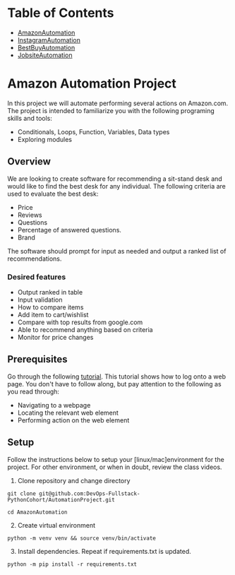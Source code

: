 # Table of Contents
* [AmazonAutomation](https://github.com/devops-terraform-aws/python-automation/tree/main/AmazonAutomation)
* [InstagramAutomation](https://github.com/devops-terraform-aws/python-automation/tree/main/InstagramAutomation)
* [BestBuyAutomation](https://github.com/devops-terraform-aws/python-automation/tree/main/BestBuyAutomation)
* [JobsiteAutomation](https://github.com/devops-terraform-aws/python-automation/tree/main/JobsiteAutomation)


# Amazon Automation Project

In this project we will automate performing several actions on Amazon.com. The project is intended to familiarize you with the following programing skills and tools:

- Conditionals, Loops, Function, Variables, Data types
- Exploring modules

## Overview

We are looking to create software for recommending a sit-stand desk and would like to find the best desk for any individual. The following criteria are used to evaluate the best desk:

- Price
- Reviews
- Questions
- Percentage of answered questions.
- Brand

The software should prompt for input as needed and output a ranked list of recommendations.

### Desired features

- Output ranked in table
- Input validation
- How to compare items
- Add item to cart/wishlist
- Compare with top results from google.com
- Able to recommend anything based on criteria
- Monitor for price changes

## Prerequisites

Go through the following [tutorial](https://www.browserstack.com/guide/login-automation-using-selenium-webdriver). This tutorial shows how to log onto a web page. You don't have to follow along, but pay attention to the following as you read through:

- Navigating to a webpage
- Locating the relevant web element
- Performing action on the web element

## Setup

Follow the instructions below to setup your [linux/mac]environment for the project. For other environment, or when in doubt, review the class videos.

1. Clone repository and change directory
```
git clone git@github.com:DevOps-Fullstack-PythonCohort/AutomationProject.git
```
```
cd AmazonAutomation
```


2. Create virtual environment
 ```
 python -m venv venv && source venv/bin/activate
 ``` 

3. Install dependencies. Repeat if requirements.txt is updated.
```
python -m pip install -r requirements.txt
```

